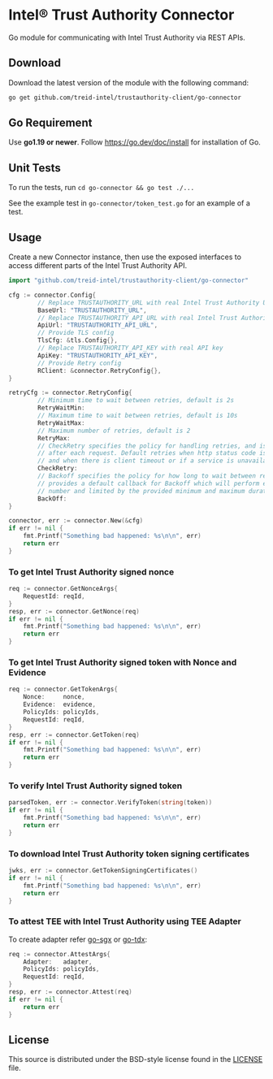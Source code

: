 # Intel® Trust Authority Connector
Go module for communicating with Intel Trust Authority via REST APIs.

## Download

Download the latest version of the module with the following command:

```sh
go get github.com/treid-intel/trustauthority-client/go-connector
```

## Go Requirement

Use <b>go1.19 or newer</b>. Follow https://go.dev/doc/install for installation of Go.

## Unit Tests

To run the tests, run `cd go-connector && go test ./...`

See the example test in `go-connector/token_test.go` for an example of a test.

## Usage

Create a new Connector instance, then use the exposed interfaces to
access different parts of the Intel Trust Authority API.

```go
import "github.com/treid-intel/trustauthority-client/go-connector"

cfg := connector.Config{
        // Replace TRUSTAUTHORITY_URL with real Intel Trust Authority URL
        BaseUrl: "TRUSTAUTHORITY_URL",
        // Replace TRUSTAUTHORITY_API_URL with real Intel Trust Authority API URL
        ApiUrl: "TRUSTAUTHORITY_API_URL",
        // Provide TLS config
        TlsCfg: &tls.Config{},
        // Replace TRUSTAUTHORITY_API_KEY with real API key
        ApiKey: "TRUSTAUTHORITY_API_KEY",
        // Provide Retry config
        RClient: &connector.RetryConfig{},
}

retryCfg := connector.RetryConfig{
        // Minimum time to wait between retries, default is 2s
        RetryWaitMin:
        // Maximum time to wait between retries, default is 10s
        RetryWaitMax:
        // Maximum number of retries, default is 2
        RetryMax:
        // CheckRetry specifies the policy for handling retries, and is called
        // after each request. Default retries when http status code is one among 500, 503 and 504
        // and when there is client timeout or if a service is unavailable
        CheckRetry:
        // Backoff specifies the policy for how long to wait between retries, default is DefaultBackoff, which 
        // provides a default callback for Backoff which will perform exponential backoff based on the attempt
        // number and limited by the provided minimum and maximum durations.
        BackOff:
}

connector, err := connector.New(&cfg)
if err != nil {
    fmt.Printf("Something bad happened: %s\n\n", err)
    return err
}
```

### To get Intel Trust Authority signed nonce

```go
req := connector.GetNonceArgs{
    RequestId: reqId,
}
resp, err := connector.GetNonce(req)
if err != nil {
    fmt.Printf("Something bad happened: %s\n\n", err)
    return err
}
```

### To get Intel Trust Authority signed token with Nonce and Evidence

```go
req := connector.GetTokenArgs{
    Nonce:     nonce,
    Evidence:  evidence,
    PolicyIds: policyIds,
    RequestId: reqId,
}
resp, err := connector.GetToken(req)
if err != nil {
    fmt.Printf("Something bad happened: %s\n\n", err)
    return err
}
```

### To verify Intel Trust Authority signed token

```go
parsedToken, err := connector.VerifyToken(string(token))
if err != nil {
    fmt.Printf("Something bad happened: %s\n\n", err)
    return err
}
```

### To download Intel Trust Authority token signing certificates

```go
jwks, err := connector.GetTokenSigningCertificates()
if err != nil {
    fmt.Printf("Something bad happened: %s\n\n", err)
    return err
}
```

### To attest TEE with Intel Trust Authority using TEE Adapter
To create adapter refer [go-sgx](../go-sgx/README.md) or [go-tdx](../go-tdx/README.md):

```go
req := connector.AttestArgs{
    Adapter:   adapter,
    PolicyIds: policyIds,
    RequestId: reqId,
}
resp, err := connector.Attest(req)
if err != nil {
    return err
}
```

## License

This source is distributed under the BSD-style license found in the [LICENSE](../LICENSE)
file.
